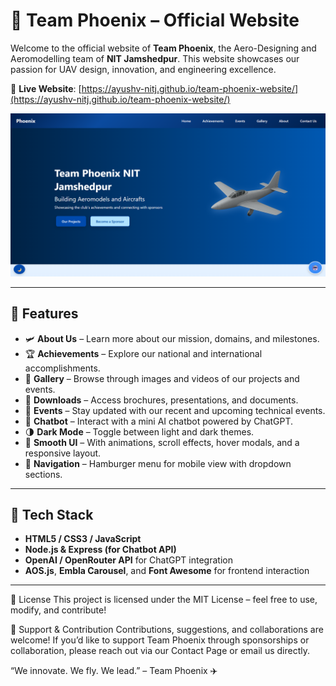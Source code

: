 # 🚀 Team Phoenix – Official Website

Welcome to the official website of **Team Phoenix**, the Aero-Designing and Aeromodelling team of **NIT Jamshedpur**. This website showcases our passion for UAV design, innovation, and engineering excellence.

🔗 **Live Website**: [https://ayushv-nitj.github.io/team-phoenix-website/](https://ayushv-nitj.github.io/team-phoenix-website/)

![Team Phoenix Website Preview](images/demo.png)


---

## 📌 Features

- 🛩️ **About Us** – Learn more about our mission, domains, and milestones.
- 🏆 **Achievements** – Explore our national and international accomplishments.
- 📸 **Gallery** – Browse through images and videos of our projects and events.
- 📂 **Downloads** – Access brochures, presentations, and documents.
- 📅 **Events** – Stay updated with our recent and upcoming technical events.
- 💬 **Chatbot** – Interact with a mini AI chatbot powered by ChatGPT.
- 🌗 **Dark Mode** – Toggle between light and dark themes.
- 📜 **Smooth UI** – With animations, scroll effects, hover modals, and a responsive layout.
- 🧭 **Navigation** – Hamburger menu for mobile view with dropdown sections.

---

## 🧠 Tech Stack

- **HTML5 / CSS3 / JavaScript**
- **Node.js & Express (for Chatbot API)**
- **OpenAI / OpenRouter API** for ChatGPT integration
- **AOS.js**, **Embla Carousel**, and **Font Awesome** for frontend interaction

---


📄 License
This project is licensed under the MIT License – feel free to use, modify, and contribute!

🙌 Support & Contribution
Contributions, suggestions, and collaborations are welcome! If you’d like to support Team Phoenix through sponsorships or collaboration, please reach out via our Contact Page or email us directly.

“We innovate. We fly. We lead.” – Team Phoenix ✈️